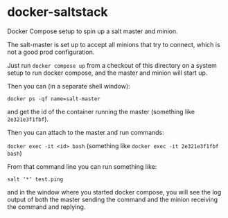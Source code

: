 # docker-saltstack
Docker Compose setup to spin up a salt master and minion.

The salt-master is set up to accept all minions that try to connect, which is not a good prod configuration.

Just run 
`docker compose up`
from a checkout of this directory on a system setup to run docker compose, and the master and minion will start up.

Then you can (in a separate shell window):

`docker ps -qf name=salt-master`

and get the id of the container running the master (something like `2e321e3f1fbf`).

Then you can attach to the master and run commands:

`docker exec -it <id> bash`  (something like `docker exec -it 2e321e3f1fbf bash`)

From that command line you can run something like:

`salt '*' test.ping`

and in the window where you started docker compose, you will see the log output of both the master sending the command and the minion receiving the command and replying.
